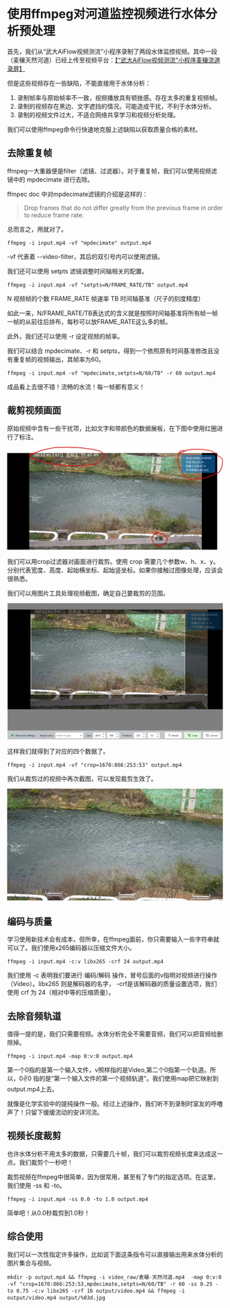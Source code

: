 # 使用ffmpeg对河道监控视频进行水体分析预处理

首先，我们从“武大AiFlow视频测流”小程序录制了两段水体监控视频。其中一段（麦穰天然河道）已经上传至视频平台：[【“武大AiFlow视频测流”小程序麦穰流道录屏】](https://b23.tv/0n3ivPQ)

但是这些视频存在一些缺陷，不能直接用于水体分析：

1. 录制帧率与原始帧率不一致，视频播放具有顿挫感。存在太多的重复视频帧。
2. 录制的视频存在黑边、文字遮挡的情况。可能造成干扰，不利于水体分析。
3. 录制的视频文件过大，不适合网络共享学习和视频分析处理。

我们可以使用ffmpeg命令行快速地克服上述缺陷以获取质量合格的素材。

## 去除重复帧

ffmpeg一大重器便是filter（滤镜、过滤器）。对于重复帧，我们可以使用视频滤镜中的 mpdecimate 进行去除。

ffmpec doc 中对mpdecimate滤镜的介绍是这样的：

> Drop frames that do not differ greatly from the previous frame in order to reduce frame rate. 

总而言之，用就对了。

```
ffmpeg -i input.mp4 -vf "mpdecimate" output.mp4
```

-vf 代表着 --video-filter，其后的双引号内可以使用滤镜。

我们还可以使用 setpts 滤镜调整时间轴相关的配置。

```
ffmpeg -i input.mp4 -vf "setpts=N/FRAME_RATE/TB" output.mp4
```

N 视频帧的个数
FRAME_RATE 帧速率
TB 时间轴基准（尺子的刻度精度）

如此一来，N/FRAME_RATE/TB表达式的含义就是按照时间轴基准将所有帧一帧一帧的从前往后排布，每秒可以放FRAME_RATE这么多的帧。

此外，我们还可以使用 -r 设定视频的帧率。

我们可以结合 mpdecimate、-r 和 setpts，得到一个依照原有时间基准修改且没有重复帧的视频输出，其帧率为60。

```
ffmpeg -i input.mp4 -vf "mpdecimate,setpts=N/60/TB" -r 60 output.mp4
```

成品看上去很不错！流畅的水流！每一帧都有意义！

## 裁剪视频画面

原始视频中含有一些干扰项，比如文字和带颜色的数据展板，在下图中使用红圈进行了标注。

![录制视频截图](img/麦穰-录制视频截图.png)

我们可以用crop过滤器对画面进行裁剪。使用 crop 需要几个参数w、h、x、y。分别代表宽度、高度、起始横坐标、起始竖坐标。如果你接触过图像处理，应该会很熟悉。

我们可以用图片工具处理视频截图，确定自己要裁剪的范围。

![使用图片编辑工具确定裁剪范围](img/使用图片编辑工具确定裁剪范围.png)

这样我们就得到了对应的四个数据了。

```
ffmpeg -i input.mp4 -vf "crop=1670:866:253:53" output.mp4
```

我们从裁剪过的视频中再次截图，可以发现裁剪生效了。

![裁剪后的视频的截图](img/麦穰-裁剪后.png)

## 编码与质量

学习使用新技术会有成本，但所幸，在ffmpeg面前，你只需要输入一些字符串就可以了。我们使用x265编码器以压缩文件大小。

```
ffmpeg -i input.mp4 -c:v libx265 -crf 24 output.mp4
```
我们使用 -c 表明我们要进行 编码/解码 操作，冒号后面的v指明对视频进行操作（Video）。libx265 则是解码器的名字， -crf是该解码器的质量设置选项，我们使用 crf 为 24（相对中等的压缩质量）。


## 去除音频轨道

值得一提的是，我们只需要视频。水体分析完全不需要音频，我们可以把音频给删除掉。

```
ffmpeg -i input.mp4 -map 0:v:0 output.mp4
```

第一个0指的是第一个输入文件，v照样指的是Video,第二个0指第一个轨道。所以，0:v:0 指的是“第一个输入文件的第一个视频轨道”。我们使用map把它映射到output.mp4上去。

就像是化学实验中的提纯操作一般。经过上述操作，我们听不到录制时室友的呼噜声了！只留下缓缓流动的安详河流。


## 视频长度裁剪

也许水体分析不用太多的数据，只需要几十帧，我们可以裁剪视频长度来达成这一点。我们裁剪个一秒吧！

裁剪视频在ffmpeg中很简单，因为很常用，甚至有了专门的指定选项。在这里，我们使用 -ss 和 -to。

```
ffmpeg -i input.mp4 -ss 0.0 -to 1.0 output.mp4
```

简单吧！从0.0秒裁剪到1.0秒！

## 综合使用

我们可以一次性指定许多操作，比如说下面这条指令可以直接输出用来水体分析的图片集合与视频。

```
mkdir -p output.mp4 && ffmpeg -i video_raw/麦穰-天然河道.mp4  -map 0:v:0 -vf "crop=1670:866:253:53,mpdecimate,setpts=N/60/TB" -r 60 -ss 0.25 -to 0.75 -c:v libx265 -crf 16 output/video.mp4 && ffmpeg -i output/video.mp4 output/%03d.jpg
```

